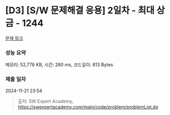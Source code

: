 # [D3] [S/W 문제해결 응용] 2일차 - 최대 상금 - 1244 

[문제 링크](https://swexpertacademy.com/main/code/problem/problemDetail.do?contestProbId=AV15Khn6AN0CFAYD) 

### 성능 요약

메모리: 52,776 KB, 시간: 280 ms, 코드길이: 813 Bytes

### 제출 일자

2024-11-21 23:54



> 출처: SW Expert Academy, https://swexpertacademy.com/main/code/problem/problemList.do